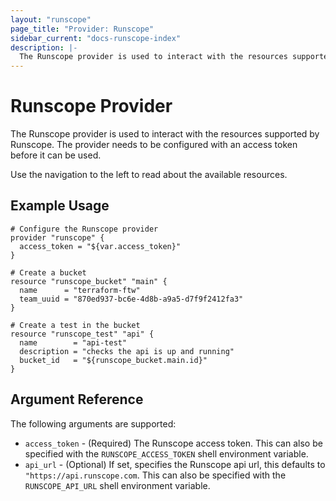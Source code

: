 ```yaml
---
layout: "runscope"
page_title: "Provider: Runscope"
sidebar_current: "docs-runscope-index"
description: |-
  The Runscope provider is used to interact with the resources supported by Runscope. The provider needs to be configured with the proper access token before it can be used.
---
```


# Runscope Provider

The Runscope provider is used to interact with the
resources supported by Runscope. The provider needs to be configured
with an access token before it can be used.

Use the navigation to the left to read about the available resources.

## Example Usage

```hcl
# Configure the Runscope provider
provider "runscope" {
  access_token = "${var.access_token}"
}

# Create a bucket
resource "runscope_bucket" "main" {
  name      = "terraform-ftw"
  team_uuid = "870ed937-bc6e-4d8b-a9a5-d7f9f2412fa3"
}

# Create a test in the bucket
resource "runscope_test" "api" {
  name        = "api-test"
  description = "checks the api is up and running"
  bucket_id   = "${runscope_bucket.main.id}"
}
```

## Argument Reference

The following arguments are supported:

* `access_token` - (Required) The Runscope access token.
  This can also be specified with the `RUNSCOPE_ACCESS_TOKEN` shell
  environment variable.
* `api_url` - (Optional) If set, specifies the Runscope api url, this
   defaults to `"https://api.runscope.com`. This can also be specified
   with the `RUNSCOPE_API_URL` shell environment variable.
